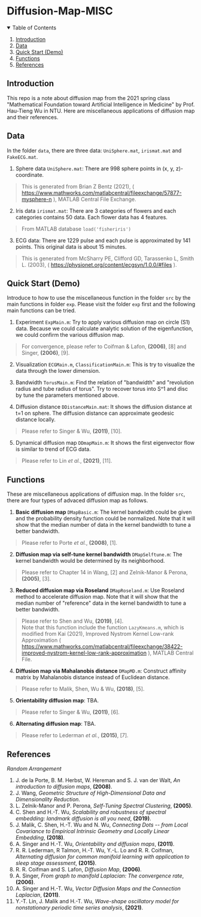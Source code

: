 # Diffusion-Map-MISC

<!-- TABLE OF CONTENTS -->
<details open="open">
  <summary>Table of Contents</summary>
  <ol>
    <li><a href="#introduction">Introduction</a></li>
    <li><a href="#data">Data</a></li>
    <li><a href="#quick-start-demo">Quick Start (Demo)</a></li>
    <li><a href="#functions">Functions</a></li>
    <li><a href="#references">References</a></li>
  </ol>
</details>

## Introduction
This repo is a note about diffusion map from the 2021 spring class "Mathematical Foundation toward Artificial Intelligence in Medicine" by Prof. Hau-Tieng Wu in NTU. Here are miscellaneous applications of diffusion map and their references.

## Data
In the folder `data`, there are three data: `UniSphere.mat`, `irismat.mat` and `FakeECG.mat`.
1. Sphere data `UniSphere.mat`: There are 998 sphere points in (x, y, z)-coordinate.
> This is generated from Brian Z Bentz (2021), ( https://www.mathworks.com/matlabcentral/fileexchange/57877-mysphere-n ), MATLAB Central File Exchange.
2. Iris data `irismat.mat`: There are 3 categories of flowers and each categories contains 50 data. Each flower data has 4 features.
> From MATLAB database `load('fisheriris')`
3. ECG data: There are 1229 pulse and each pulse is approximated by 141 points. This original data is about 15 minutes.
> This is generated from McSharry PE, Clifford GD, Tarassenko L, Smith L. (2003), ( https://physionet.org/content/ecgsyn/1.0.0/#files ).

## Quick Start (Demo)
Introduce to how to use the miscellaneous function in the folder `src` by the main functions in folder `exp`. Please visit the folder `exp` first and the following main functions can be tried.
1. Experiment `ExpMain.m`: Try to apply various diffusion map on circle (S1) data. Because we could calculate analytic solution of the eigenfunction, we could confirm the various diffusion map.
> For convergence, please refer to Coifman & Lafon, **(2006)**, [8] and Singer, **(2006)**, [9].

2. Visualization `ECGMain.m`, `ClassificationMain.m`: This is try to visualize the data through the lower dimension.

3. Bandwidth `TorusMain.m`: Find the relation of "bandwidth" and "revolution radius and tube radius of torus". Try to recover torus into S^1 and disc by tune the parameters mentioned above.

4. Diffusion distance `DDistanceMain.mat`: It shows the diffusion distance at t=1 on sphere. The diffusion distance can approximate geodesic distance locally.
> Please refer to Singer & Wu, **(2011)**, [10].

5. Dynamical diffusion map `DDmapMain.m`: It shows the first eigenvector flow is similar to trend of ECG data.
> Please refer to Lin _et al._, **(2021)**, [11].

## Functions
These are miscellaneous applications of diffusion map. In the folder `src`, there are four types of advaced diffusion map as follows.
1. **Basic diffusion map** `DMapBasic.m`: The kernel bandwidth could be given and the probability density function could be normalized. Note that it will show that the median number of data in the kernel bandwidth to tune a better bandwidth.
> Please refer to Porte _et al._, **(2008)**, [1].

2. **Diffusion map via self-tune kernel bandwidth** `DMapSelftune.m`: The kernel bandwidth would be determined by its neighborhood.
> Please refer to Chapter 14 in Wang, [2] and Zelnik-Manor & Perona, **(2005)**, [3].

3. **Reduced diffusion map via Roseland** `DMapRoseland.m`: Use Roseland method to accelerate diffusion map. Note that it will show that the median number of "reference" data in the kernel bandwidth to tune a better bandwidth.
> Please refer to Shen and Wu, **(2019)**, [4].<br>
> Note that this function include the function `LazyKmeans.m`, which is modified from Kai (2021), Improved Nystrom Kernel Low-rank  Approximation ( https://www.mathworks.com/matlabcentral/fileexchange/38422-improved-nystrom-kernel-low-rank-approximation ), MATLAB Central File.

4. **Diffusion map via Mahalanobis distance** `DMapMD.m`: Construct affinity matrix by Mahalanobis distance instead of Euclidean distance.
> Please refer to Malik, Shen, Wu & Wu, **(2018)**, [5].

5. **Orientability diffusion map**: TBA.
> Please refer to Singer & Wu, **(2011)**, [6].

6. **Alternating diffusion map**: TBA.
> Please refer to Lederman _et al._, **(2015)**, [7].



## References 
_Random Arrangement_
1. J. de la Porte, B. M. Herbst, W. Hereman and S. J. van der Walt, _An introduction to diffusion maps_, **(2008)**.
2. J. Wang, _Geometric Structure of High-Dimensional Data and Dimensionality Reduction_.
3. L. Zelnik-Manor and P. Perona, _Self-Tuning Spectral Clustering_, **(2005)**.
4. C. Shen and H.-T. Wu, _Scalability and robustness of spectral embedding: landmark diffusion is all you need_, **(2019)**.
5. J. Malik, C. Shen, H.-T. Wu and N. Wu, _Connecting Dots -- from Local Covariance to Empirical Intrinsic Geometry and Locally Linear Embedding_, **(2018)**.
6. A. Singer and H.-T. Wu, _Orientability and diffusion maps_, **(2011)**.
7. R. R. Lederman, R Talmon, H.-T. Wu, Y.-L. Lo and R. R. Coifman, _Alternating diffusion for common manifold learning with application to sleep stage assessment_, **(2015)**.
8. R. R. Coifman and S. Lafon, _Diffusion Map_, **(2006)**.
9. A. Singer, _From graph to manifold Laplacian: The convergence rate_, **(2006)**.
10. A. Singer and H.-T. Wu, _Vector Diffusion Maps and the Connection Laplacian_, **(2011)**.
11. Y.-T. Lin, J. Malik and H.-T. Wu, _Wave-shape oscillatory model for nonstationary periodic time series analysis_, **(2021)**.
